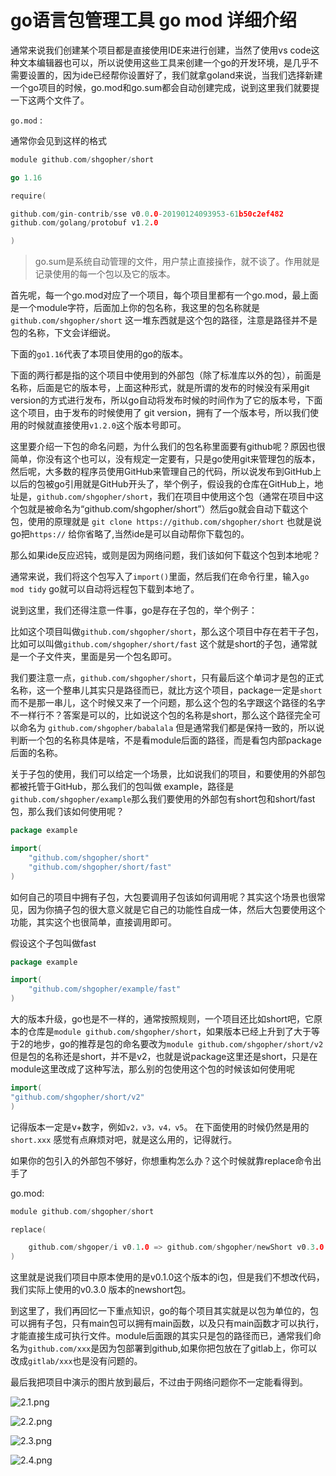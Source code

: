 # go语言包管理工具 go mod 详细介绍

通常来说我们创建某个项目都是直接使用IDE来进行创建，当然了使用vs code这种文本编辑器也可以，所以说使用这些工具来创建一个go的开发环境，是几乎不需要设置的，因为ide已经帮你设置好了，我们就拿goland来说，当我们选择新建一个go项目的时候，go.mod和go.sum都会自动创建完成，说到这里我们就要提一下这两个文件了。

`go.mod` :

通常你会见到这样的格式

```go
module github.com/shgopher/short

go 1.16

require(

github.com/gin-contrib/sse v0.0.0-20190124093953-61b50c2ef482
github.com/golang/protobuf v1.2.0

)
```
> go.sum是系统自动管理的文件，用户禁止直接操作，就不谈了。作用就是记录使用的每一个包以及它的版本。

首先呢，每一个go.mod对应了一个项目，每个项目里都有一个go.mod，最上面是一个module字符，后面加上你的包名称，我这里的包名称就是 `github.com/shgopher/short` 这一堆东西就是这个包的路径，注意是路径并不是包的名称，下文会详细说。

下面的`go1.16`代表了本项目使用的go的版本。

下面的两行都是指的这个项目中使用到的外部包（除了标准库以外的包），前面是名称，后面是它的版本号，上面这种形式，就是所谓的发布的时候没有采用git version的方式进行发布，所以go自动将发布时候的时间作为了它的版本号，下面这个项目，由于发布的时候使用了 git version，拥有了一个版本号，所以我们使用的时候就直接使用`v1.2.0`这个版本号即可。

这里要介绍一下包的命名问题，为什么我们的包名称里面要有github呢？原因也很简单，你没有这个也可以，没有规定一定要有，只是go使用git来管理包的版本，然后呢，大多数的程序员使用GitHub来管理自己的代码，所以说发布到GitHub上以后的包被go引用就是GitHub开头了，举个例子，假设我的仓库在GitHub上，地址是，`github.com/shgopher/short`，我们在项目中使用这个包（通常在项目中这个包就是被命名为“github.com/shgopher/short”）然后go就会自动下载这个包，使用的原理就是 `git clone https://github.com/shgopher/short` 也就是说go把`https://` 给你省略了,当然ide是可以自动帮你下载包的。

那么如果ide反应迟钝，或则是因为网络问题，我们该如何下载这个包到本地呢？

通常来说，我们将这个包写入了`import()`里面，然后我们在命令行里，输入`go mod tidy` go就可以自动将远程包下载到本地了。

说到这里，我们还得注意一件事，go是存在子包的，举个例子：

比如这个项目叫做`github.com/shgopher/short`，那么这个项目中存在若干子包，比如可以叫做`github.com/shgopher/short/fast` 这个就是short的子包，通常就是一个子文件夹，里面是另一个包名即可。

我们要注意一点，`github.com/shgopher/short`，只有最后这个单词才是包的正式名称，这一个整串儿其实只是路径而已，就比方这个项目，package一定是`short`而不是那一串儿，这个时候又来了一个问题，那么这个包的名字跟这个路径的名字不一样行不？答案是可以的，比如说这个包的名称是short，那么这个路径完全可以命名为 `github.com/shgopher/babalala` 但是通常我们都是保持一致的，所以说判断一个包的名称具体是啥，不是看module后面的路径，而是看包内部package后面的名称。

关于子包的使用，我们可以给定一个场景，比如说我们的项目，和要使用的外部包都被托管于GitHub，那么我们的包叫做 example，路径是 `github.com/shgopher/example`那么我们要使用的外部包有short包和short/fast包，那么我们该如何使用呢？

```go
package example

import(
    "github.com/shgopher/short"
    "github.com/shgopher/short/fast"
)
```

如何自己的项目中拥有子包，大包要调用子包该如何调用呢？其实这个场景也很常见，因为你搞子包的很大意义就是它自己的功能性自成一体，然后大包要使用这个功能，其实这个也很简单，直接调用即可。

假设这个子包叫做fast

```go
package example

import(
    "github.com/shgopher/example/fast"
)
```

大的版本升级，go也是不一样的，通常按照规则，一个项目还比如short吧，它原本的仓库是`module github.com/shgopher/short`，如果版本已经上升到了大于等于2的地步，go的推荐是包的命名要改为`module github.com/shgopher/short/v2`但是包的名称还是short，并不是v2，也就是说package这里还是short，只是在module这里改成了这种写法，那么别的包使用这个包的时候该如何使用呢

```go
import(
"github.com/shgopher/short/v2"
)
```
记得版本一定是v+数字，例如`v2，v3，v4，v5`。
在下面使用的时候仍然是用的`short.xxx`
感觉有点麻烦对吧，就是这么用的，记得就行。

如果你的包引入的外部包不够好，你想重构怎么办？这个时候就靠replace命令出手了

go.mod:

```go
module github.com/shgopher/short

replace(

    github.com/shgoper/i v0.1.0 => github.com/shgopher/newShort v0.3.0
)

```
这里就是说我们项目中原本使用的是v0.1.0这个版本的i包，但是我们不想改代码，我们实际上使用的v0.3.0 版本的newshort包。

到这里了，我们再回忆一下重点知识，go的每个项目其实就是以包为单位的，包可以拥有子包，只有main包可以拥有main函数，以及只有main函数才可以执行，才能直接生成可执行文件。module后面跟的其实只是包的路径而已，通常我们命名为`github.com/xxx`是因为包部署到github,如果你把包放在了gitlab上，你可以改成`gitlab/xxx`也是没有问题的。

最后我把项目中演示的图片放到最后，不过由于网络问题你不一定能看得到。

![2.1.png](https://gitee.com/shgopher/img/raw/master/gomod-2.1.png)

![2.2.png](https://gitee.com/shgopher/img/raw/master/gomod-2.2.png)

![2.3.png](https://gitee.com/shgopher/img/raw/master/gomod-2.3.png)

![2.4.png](https://gitee.com/shgopher/img/raw/master/gomod-2.4.png)